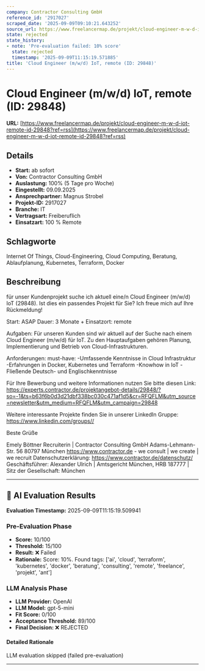 ```yaml
---
company: Contractor Consulting GmbH
reference_id: '2917027'
scraped_date: '2025-09-09T09:10:21.643252'
source_url: https://www.freelancermap.de/projekt/cloud-engineer-m-w-d-iot-remote-id-29848?ref=rss
state: rejected
state_history:
- note: 'Pre-evaluation failed: 10% score'
  state: rejected
  timestamp: '2025-09-09T11:15:19.571885'
title: 'Cloud Engineer (m/w/d) IoT, remote (ID: 29848)'
---
```



# Cloud Engineer (m/w/d) IoT, remote (ID: 29848)
**URL:** [https://www.freelancermap.de/projekt/cloud-engineer-m-w-d-iot-remote-id-29848?ref=rss](https://www.freelancermap.de/projekt/cloud-engineer-m-w-d-iot-remote-id-29848?ref=rss)
## Details
- **Start:** ab sofort
- **Von:** Contractor Consulting GmbH
- **Auslastung:** 100% (5 Tage pro Woche)
- **Eingestellt:** 09.09.2025
- **Ansprechpartner:** Magnus Strobel
- **Projekt-ID:** 2917027
- **Branche:** IT
- **Vertragsart:** Freiberuflich
- **Einsatzart:** 100
                                                % Remote

## Schlagworte
Internet Of Things, Cloud-Engineering, Cloud Computing, Beratung, Ablaufplanung, Kubernetes, Terraform, Docker

## Beschreibung
für unser Kundenprojekt suche ich aktuell eine/n Cloud Engineer (m/w/d) IoT (29848).
Ist dies ein passendes Projekt für Sie? Ich freue mich auf Ihre Rückmeldung!

Start: ASAP
Dauer: 3 Monate +
Einsatzort: remote

Aufgaben:
Für unseren Kunden sind wir aktuell auf der Suche nach einem Cloud Engineer (m/w/d) für IoT. Zu den Hauptaufgaben gehören Planung, Implementierung und Betrieb von Cloud-Infrastrukturen.

Anforderungen:
must-have:
-Umfassende Kenntnisse in Cloud Infrastruktur
-Erfahrungen in Docker, Kubernetes und Terraform
-Knowhow in IoT
-Fließende Deutsch- und Englischkenntnisse

Für Ihre Bewerbung und weitere Informationen nutzen Sie bitte diesen Link:
https://experts.contractor.de/projektangebot-details/29848/?so=-1&ts=b63f6b0d3d21dbf338bc030c471af1d5&cr=RFQFLM&utm_source=newsletter&utm_medium=RFQFLM&utm_campaign=29848

Weitere interessante Projekte finden Sie in unserer LinkedIn Gruppe: https://www.linkedin.com/groups//

Beste Grüße

Emely Böttner
Recruiterin
|
Contractor Consulting GmbH
Adams-Lehmann-Str. 56
80797 München
https://www.contractor.de - we consult | we create | we recruit
Datenschutzerklärung: https://www.contractor.de/datenschutz/
Geschäftsführer: Alexander Ulrich | Amtsgericht München, HRB 187777 | Sitz der Gesellschaft: München

---

## 🤖 AI Evaluation Results

**Evaluation Timestamp:** 2025-09-09T11:15:19.509941

### Pre-Evaluation Phase
- **Score:** 10/100
- **Threshold:** 15/100
- **Result:** ❌ Failed
- **Rationale:** Score: 10%. Found tags: ['ai', 'cloud', 'terraform', 'kubernetes', 'docker', 'beratung', 'consulting', 'remote', 'freelance', 'projekt', 'ant']

### LLM Analysis Phase
- **LLM Provider:** OpenAI
- **LLM Model:** gpt-5-mini
- **Fit Score:** 0/100
- **Acceptance Threshold:** 89/100
- **Final Decision:** ❌ REJECTED

#### Detailed Rationale
LLM evaluation skipped (failed pre-evaluation)

---
